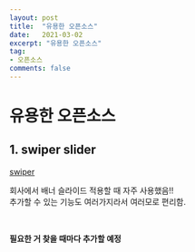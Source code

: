 ```yaml
---
layout: post
title:  "유용한 오픈소스"
date:   2021-03-02
excerpt: "유용한 오픈소스"
tag:
- 오픈소스
comments: false
---
```


# 유용한 오픈소스
## 1. swiper slider
[swiper](https://swiperjs.com/)

회사에서 배너 슬라이드 적용할 때 자주 사용했음!!   
추가할 수 있는 기능도 여러가지라서 여러모로 편리함.

<br>

__필요한 거 찾을 때마다 추가할 예정__

